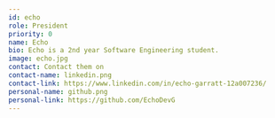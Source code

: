 ```yaml
---
id: echo
role: President
priority: 0
name: Echo
bio: Echo is a 2nd year Software Engineering student.
image: echo.jpg
contact: Contact them on 
contact-name: linkedin.png 
contact-link: https://www.linkedin.com/in/echo-garratt-12a007236/
personal-name: github.png
personal-link: https://github.com/EchoDevG
---
```

